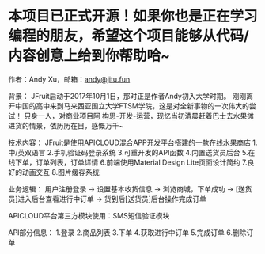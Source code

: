 # 本项目已正式开源！如果你也是正在学习编程的朋友，希望这个项目能够从代码/内容创意上给到你帮助哈~

作者：Andy Xu，邮箱：andy@jitu.fun
  
  
  背景：
  JFruit启动于2017年10月1日，那时正是作者Andy初入大学时期。
  刚刚离开中国的高中来到马来西亚国立大学FTSM学院，这是对全新事物的一次伟大的尝试！
  只身一人，对商业项目阿 构思-开发-运营，现忆当初清晨赶着巴士去水果摊进货的情景，依历历在目，感慨万千~
  
  技术内容：
  JFruit是使用APICLOUD混合APP开发平台搭建的一款在线水果商店
    1.中/英双语言
    2.手机验证码登录系统
    3.可重开发的API函数
    4.内置送货员后台
    5.在线下单，订单列表，订单详情
    6.前端使用Material Design Lite页面设计简约
    7.良好的动画交互
    8.图片缓存系统
    
    
   业务逻辑：
   用户注册登录 -> 设置基本收货信息 -> 浏览商城，下单成功 -> [送货员]进入后台查看进行中订单
   -> 货到后[送货员]后台操作完成订单
   
   APICLOUD平台第三方模块使用：SMS短信验证模块
   
   API部分信息：
    1.登录
    2.商品列表
    3.下单
    4.获取进行中订单
    5.完成订单
    6.删除订单
   
   
   

